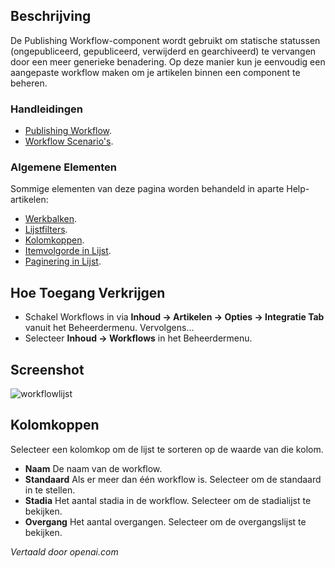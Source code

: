 <!-- Filename: Help4.x:Workflows_List  / Display title: Workflows -->

## Beschrijving

De Publishing Workflow-component wordt gebruikt om statische statussen
(ongepubliceerd, gepubliceerd, verwijderd en gearchiveerd) te vervangen door een meer generieke benadering. Op deze manier kun je eenvoudig een aangepaste workflow maken om je artikelen binnen een component te beheren.

### Handleidingen

* [Publishing Workflow](jdocmanual?article=user/workflows/workflow).
* [Workflow Scenario's](jdocmanual?article=user/workflows/workflow-scenarios).

### Algemene Elementen

Sommige elementen van deze pagina worden behandeld in aparte Help-artikelen:

* [Werkbalken](jdocmanual?article=help/common-elements/toolbars).
* [Lijstfilters](jdocmanual?article=help/common-elements/list-filters).
* [Kolomkoppen](jdocmanual?article=help/common-elements/list-column-headers).
* [Itemvolgorde in Lijst](jdocmanual?article=help/common-elements/list-ordering).
* [Paginering in Lijst](jdocmanual?article=help/common-elements/list-pagination).

## Hoe Toegang Verkrijgen

- Schakel Workflows in via **Inhoud → Artikelen → Opties → Integratie Tab** vanuit het Beheerdermenu. Vervolgens...
- Selecteer **Inhoud → Workflows** in het Beheerdermenu.

## Screenshot

![workflowlijst](../../../nl/images/workflows/workflows-list.png)

## Kolomkoppen

Selecteer een kolomkop om de lijst te sorteren op de waarde van die kolom.

- **Naam** De naam van de workflow.
- **Standaard** Als er meer dan één workflow is. Selecteer om de standaard in te stellen.
- **Stadia** Het aantal stadia in de workflow. Selecteer om de
  stadialijst te bekijken.
- **Overgang** Het aantal overgangen. Selecteer om de
  overgangslijst te bekijken.

*Vertaald door openai.com*

